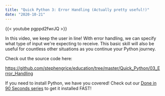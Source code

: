 ```yaml
---
title: "Quick Python 3: Error Handling (Actually pretty useful!)"
date: "2020-10-21"
---
```


{{< youtube pgppd2fwrJQ >}}

In this video, we keep the user in line! With error handling, we can specify what type of input we're expecting to receive. This basic skill will also be useful for countless other situations as you continue your Python journey.

Check out the source code here:

<https://github.com/stephengrice/education/tree/master/Quick_Python/03_Error_Handling>

If you need to install Python, we have you covered! Check out our [Done in 90 Seconds series](#) to get it installed FAST!
